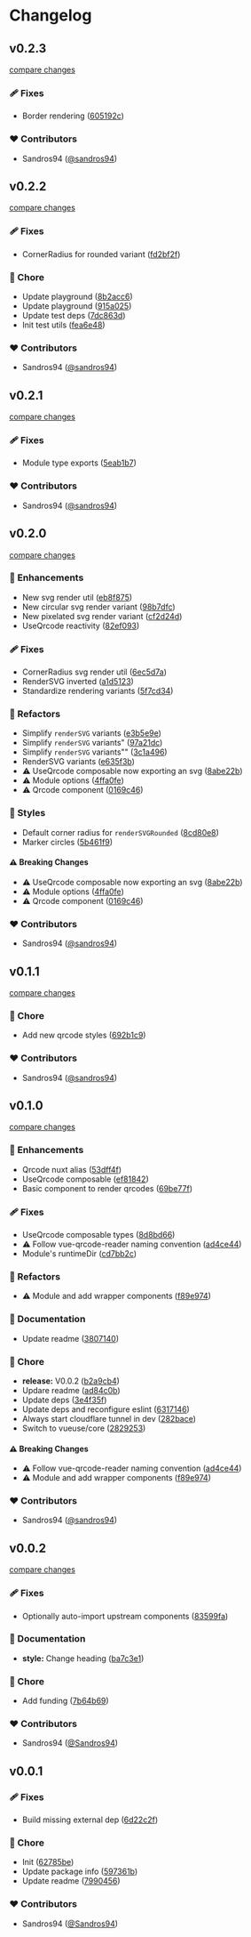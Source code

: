 # Changelog


## v0.2.3

[compare changes](https://github.com/sandros94/nuxt-qrcode/compare/v0.2.2...v0.2.3)

### 🩹 Fixes

- Border rendering ([605192c](https://github.com/sandros94/nuxt-qrcode/commit/605192c))

### ❤️ Contributors

- Sandros94 ([@sandros94](http://github.com/sandros94))

## v0.2.2

[compare changes](https://github.com/sandros94/nuxt-qrcode/compare/v0.2.1...v0.2.2)

### 🩹 Fixes

- CornerRadius for rounded variant ([fd2bf2f](https://github.com/sandros94/nuxt-qrcode/commit/fd2bf2f))

### 🏡 Chore

- Update playground ([8b2acc6](https://github.com/sandros94/nuxt-qrcode/commit/8b2acc6))
- Update playground ([915a025](https://github.com/sandros94/nuxt-qrcode/commit/915a025))
- Update test deps ([7dc863d](https://github.com/sandros94/nuxt-qrcode/commit/7dc863d))
- Init test utils ([fea6e48](https://github.com/sandros94/nuxt-qrcode/commit/fea6e48))

### ❤️ Contributors

- Sandros94 ([@sandros94](http://github.com/sandros94))

## v0.2.1

[compare changes](https://github.com/sandros94/nuxt-qrcode/compare/v0.2.0...v0.2.1)

### 🩹 Fixes

- Module type exports ([5eab1b7](https://github.com/sandros94/nuxt-qrcode/commit/5eab1b7))

### ❤️ Contributors

- Sandros94 ([@sandros94](http://github.com/sandros94))

## v0.2.0

[compare changes](https://github.com/sandros94/nuxt-qrcode/compare/v0.1.1...v0.2.0)

### 🚀 Enhancements

- New svg render util ([eb8f875](https://github.com/sandros94/nuxt-qrcode/commit/eb8f875))
- New circular svg render variant ([98b7dfc](https://github.com/sandros94/nuxt-qrcode/commit/98b7dfc))
- New pixelated svg render variant ([cf2d24d](https://github.com/sandros94/nuxt-qrcode/commit/cf2d24d))
- UseQrcode reactivity ([82ef093](https://github.com/sandros94/nuxt-qrcode/commit/82ef093))

### 🩹 Fixes

- CornerRadius svg render util ([6ec5d7a](https://github.com/sandros94/nuxt-qrcode/commit/6ec5d7a))
- RenderSVG inverted ([a1d5123](https://github.com/sandros94/nuxt-qrcode/commit/a1d5123))
- Standardize rendering variants ([5f7cd34](https://github.com/sandros94/nuxt-qrcode/commit/5f7cd34))

### 💅 Refactors

- Simplify `renderSVG` variants ([e3b5e9e](https://github.com/sandros94/nuxt-qrcode/commit/e3b5e9e))
- Simplify `renderSVG` variants" ([97a21dc](https://github.com/sandros94/nuxt-qrcode/commit/97a21dc))
- Simplify `renderSVG` variants"" ([3c1a496](https://github.com/sandros94/nuxt-qrcode/commit/3c1a496))
- RenderSVG variants ([e635f3b](https://github.com/sandros94/nuxt-qrcode/commit/e635f3b))
- ⚠️  UseQrcode composable now exporting an svg ([8abe22b](https://github.com/sandros94/nuxt-qrcode/commit/8abe22b))
- ⚠️  Module options ([4ffa0fe](https://github.com/sandros94/nuxt-qrcode/commit/4ffa0fe))
- ⚠️  Qrcode component ([0169c46](https://github.com/sandros94/nuxt-qrcode/commit/0169c46))

### 🎨 Styles

- Default corner radius for `renderSVGRounded` ([8cd80e8](https://github.com/sandros94/nuxt-qrcode/commit/8cd80e8))
- Marker circles ([5b461f9](https://github.com/sandros94/nuxt-qrcode/commit/5b461f9))

#### ⚠️ Breaking Changes

- ⚠️  UseQrcode composable now exporting an svg ([8abe22b](https://github.com/sandros94/nuxt-qrcode/commit/8abe22b))
- ⚠️  Module options ([4ffa0fe](https://github.com/sandros94/nuxt-qrcode/commit/4ffa0fe))
- ⚠️  Qrcode component ([0169c46](https://github.com/sandros94/nuxt-qrcode/commit/0169c46))

### ❤️ Contributors

- Sandros94 ([@sandros94](http://github.com/sandros94))

## v0.1.1

[compare changes](https://github.com/sandros94/nuxt-qrcode/compare/v0.1.0...v0.1.1)

### 🏡 Chore

- Add new qrcode styles ([692b1c9](https://github.com/sandros94/nuxt-qrcode/commit/692b1c9))

### ❤️ Contributors

- Sandros94 ([@sandros94](http://github.com/sandros94))

## v0.1.0

[compare changes](https://github.com/sandros94/nuxt-qrcode/compare/v0.0.2...v0.1.0)

### 🚀 Enhancements

- Qrcode nuxt alias ([53dff4f](https://github.com/sandros94/nuxt-qrcode/commit/53dff4f))
- UseQrcode composable ([ef81842](https://github.com/sandros94/nuxt-qrcode/commit/ef81842))
- Basic component to render qrcodes ([69be77f](https://github.com/sandros94/nuxt-qrcode/commit/69be77f))

### 🩹 Fixes

- UseQrcode composable types ([8d8bd66](https://github.com/sandros94/nuxt-qrcode/commit/8d8bd66))
- ⚠️  Follow vue-qrcode-reader naming convention ([ad4ce44](https://github.com/sandros94/nuxt-qrcode/commit/ad4ce44))
- Module's runtimeDir ([cd7bb2c](https://github.com/sandros94/nuxt-qrcode/commit/cd7bb2c))

### 💅 Refactors

- ⚠️  Module and add wrapper components ([f89e974](https://github.com/sandros94/nuxt-qrcode/commit/f89e974))

### 📖 Documentation

- Update readme ([3807140](https://github.com/sandros94/nuxt-qrcode/commit/3807140))

### 🏡 Chore

- **release:** V0.0.2 ([b2a9cb4](https://github.com/sandros94/nuxt-qrcode/commit/b2a9cb4))
- Updare readme ([ad84c0b](https://github.com/sandros94/nuxt-qrcode/commit/ad84c0b))
- Update deps ([3e4f35f](https://github.com/sandros94/nuxt-qrcode/commit/3e4f35f))
- Update deps and reconfigure eslint ([6317146](https://github.com/sandros94/nuxt-qrcode/commit/6317146))
- Always start cloudflare tunnel in dev ([282bace](https://github.com/sandros94/nuxt-qrcode/commit/282bace))
- Switch to vueuse/core ([2829253](https://github.com/sandros94/nuxt-qrcode/commit/2829253))

#### ⚠️ Breaking Changes

- ⚠️  Follow vue-qrcode-reader naming convention ([ad4ce44](https://github.com/sandros94/nuxt-qrcode/commit/ad4ce44))
- ⚠️  Module and add wrapper components ([f89e974](https://github.com/sandros94/nuxt-qrcode/commit/f89e974))

### ❤️ Contributors

- Sandros94 ([@sandros94](http://github.com/sandros94))

## v0.0.2

[compare changes](https://github.com/sandros94/nuxt-qrcode/compare/v0.0.1...v0.0.2)

### 🩹 Fixes

- Optionally auto-import upstream components ([83599fa](https://github.com/sandros94/nuxt-qrcode/commit/83599fa))

### 📖 Documentation

- **style:** Change heading ([ba7c3e1](https://github.com/sandros94/nuxt-qrcode/commit/ba7c3e1))

### 🏡 Chore

- Add funding ([7b64b69](https://github.com/sandros94/nuxt-qrcode/commit/7b64b69))

### ❤️ Contributors

- Sandros94 ([@Sandros94](http://github.com/Sandros94))

## v0.0.1


### 🩹 Fixes

- Build missing external dep ([6d22c2f](https://github.com/sandros94/nuxt-qrcode/commit/6d22c2f))

### 🏡 Chore

- Init ([62785be](https://github.com/sandros94/nuxt-qrcode/commit/62785be))
- Update package info ([597361b](https://github.com/sandros94/nuxt-qrcode/commit/597361b))
- Update readme ([7990456](https://github.com/sandros94/nuxt-qrcode/commit/7990456))

### ❤️ Contributors

- Sandros94 ([@Sandros94](http://github.com/Sandros94))

